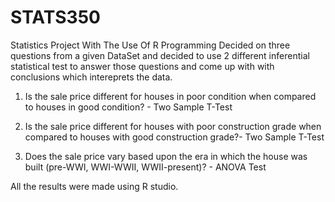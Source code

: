 # STATS350
Statistics Project With The Use Of R Programming
Decided on three questions from a given DataSet 
and decided to use 2 different inferential statistical test
to answer those questions and come up with with conclusions which intereprets the data.

1. Is the sale price different for houses in poor condition when compared to houses in good
condition? - Two Sample T-Test

2. Is the sale price different for houses with poor construction grade when compared to
houses with good construction grade?- Two Sample T-Test

3. Does the sale price vary based upon the era in which the house was built (pre-WWI,
WWI-WWII, WWII-present)? - ANOVA Test

All the results were made using R studio.
